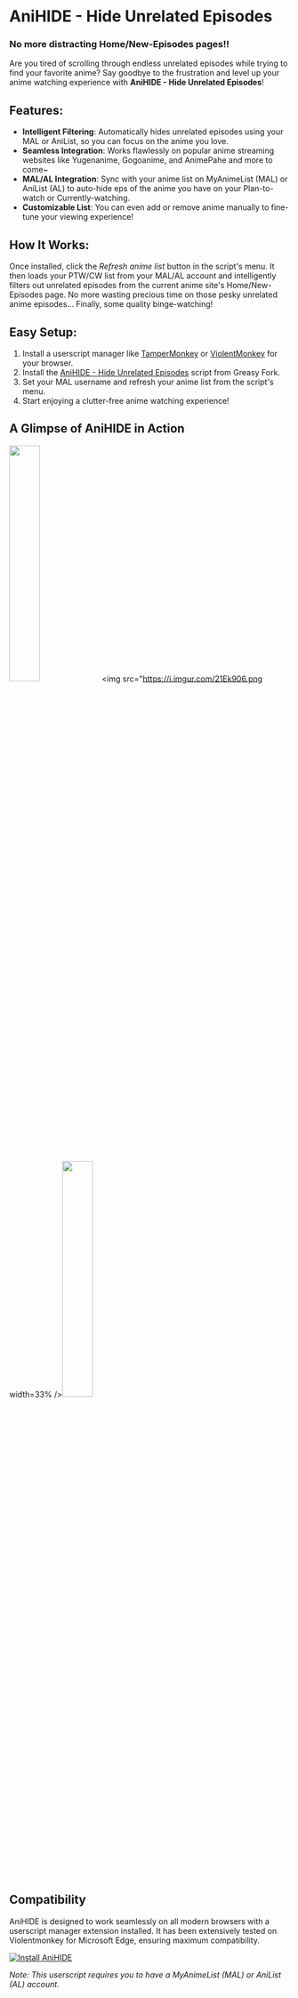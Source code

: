 # AniHIDE - Hide Unrelated Episodes

### No more distracting Home/New-Episodes pages!!

Are you tired of scrolling through endless unrelated episodes while trying to find your favorite anime? Say goodbye to the frustration and level up your anime watching experience with **AniHIDE - Hide Unrelated Episodes**!

## Features:

- **Intelligent Filtering**: Automatically hides unrelated episodes using your MAL or AniList, so you can focus on the anime you love.
- **Seamless Integration**: Works flawlessly on popular anime streaming websites like Yugenanime, Gogoanime, and AnimePahe and more to come~
- **MAL/AL Integration**: Sync with your anime list on MyAnimeList (MAL) or AniList (AL) to auto-hide eps of the anime you have on your Plan-to-watch or Currently-watching.
- **Customizable List**: You can even add or remove anime manually to fine-tune your viewing experience!

## How It Works:

Once installed, click the *Refresh anime list* button in the script's menu.
It then loads your PTW/CW list from your MAL/AL account and intelligently filters out unrelated episodes from the current anime site's Home/New-Episodes page.
No more wasting precious time on those pesky unrelated anime episodes... Finally, some quality binge-watching!

## Easy Setup:

1. Install a userscript manager like [TamperMonkey](https://www.tampermonkey.net/) or [ViolentMonkey](https://violentmonkey.github.io/get-it/) for your browser.
2. Install the [AniHIDE - Hide Unrelated Episodes](https://greasyfork.org/en/users/781076-jery-js) script from Greasy Fork.
3. Set your MAL username and refresh your anime list from the script's menu.
4. Start enjoying a clutter-free anime watching experience!

## A Glimpse of AniHIDE in Action

<img src="https://i.imgur.com/RAT5J3p.png" width=33% /><img src="https://i.imgur.com/21Ek906.png width=33% /><img src="https://i.imgur.com/OoJjnVG.png" width=33% />

## Compatibility

AniHIDE is designed to work seamlessly on all modern browsers with a userscript manager extension installed. It has been extensively tested on Violentmonkey for Microsoft Edge, ensuring maximum compatibility.

[![Install AniHIDE](https://img.shields.io/badge/Install-Now-brightgreen)](https://greasyfork.org/en/users/781076-jery-js)

*Note: This userscript requires you to have a MyAnimeList (MAL) or AniList (AL) account.*
